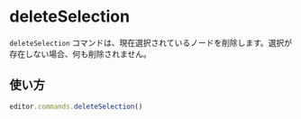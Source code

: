 # deleteSelection

<!-- The `deleteSelection` command deletes the currently selected nodes. If no selection exists, nothing will be deleted. -->

`deleteSelection` コマンドは、現在選択されているノードを削除します。選択が存在しない場合、何も削除されません。

## 使い方

```js
editor.commands.deleteSelection()
```
